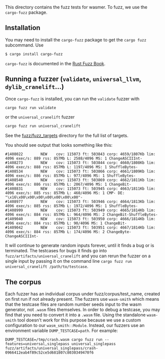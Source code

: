This directory contains the fuzz tests for wasmer. To fuzz, we use the
`cargo-fuzz` package.

## Installation

You may need to install the `cargo-fuzz` package to get the `cargo
fuzz` subcommand. Use

```sh
$ cargo install cargo-fuzz
```

`cargo-fuzz` is documented in the [Rust Fuzz
Book](https://rust-fuzz.github.io/book/cargo-fuzz.html).

## Running a fuzzer (`validate`, `universal_llvm`, `dylib_cranelift`…)

Once `cargo-fuzz` is installed, you can run the `validate` fuzzer with
```sh
cargo fuzz run validate
```
or the `universal_cranelift` fuzzer
```sh
cargo fuzz run universal_cranelift
```
See the [fuzz/fuzz_targets](https://github.com/wasmerio/wasmer/tree/fuzz/fuzz_targets/) directory for the full list of targets.

You should see output that looks something like this:

```
#1408022        NEW    cov: 115073 ft: 503843 corp: 4659/1807Kb lim: 4096 exec/s: 889 rss: 857Mb L: 2588/4096 MS: 1 ChangeASCIIInt-
#1408273        NEW    cov: 115073 ft: 503844 corp: 4660/1808Kb lim: 4096 exec/s: 888 rss: 857Mb L: 1197/4096 MS: 1 ShuffleBytes-
#1408534        NEW    cov: 115073 ft: 503866 corp: 4661/1809Kb lim: 4096 exec/s: 886 rss: 857Mb L: 977/4096 MS: 1 ShuffleBytes-
#1408540        NEW    cov: 115073 ft: 503869 corp: 4662/1811Kb lim: 4096 exec/s: 886 rss: 857Mb L: 2067/4096 MS: 1 ChangeBit-
#1408831        NEW    cov: 115073 ft: 503945 corp: 4663/1811Kb lim: 4096 exec/s: 885 rss: 857Mb L: 460/4096 MS: 1 CMP- DE: "\x16\x00\x00\x00\x00\x00\x00\x00"-
#1408977        NEW    cov: 115073 ft: 503946 corp: 4664/1813Kb lim: 4096 exec/s: 885 rss: 857Mb L: 1972/4096 MS: 1 ShuffleBytes-
#1408999        NEW    cov: 115073 ft: 503949 corp: 4665/1814Kb lim: 4096 exec/s: 884 rss: 857Mb L: 964/4096 MS: 2 ChangeBit-ShuffleBytes-
#1409040        NEW    cov: 115073 ft: 503950 corp: 4666/1814Kb lim: 4096 exec/s: 884 rss: 857Mb L: 90/4096 MS: 1 ChangeBit-
#1409042        NEW    cov: 115073 ft: 503951 corp: 4667/1814Kb lim: 4096 exec/s: 884 rss: 857Mb L: 174/4096 MS: 2 ChangeByte-ChangeASCIIInt-
```

It will continue to generate random inputs forever, until it finds a
bug or is terminated. The testcases for bugs it finds go into
`fuzz/artifacts/universal_cranelift` and you can rerun the fuzzer on a
single input by passing it on the command line `cargo fuzz run
universal_cranelift /path/to/testcase`.

## The corpus

Each fuzzer has an individual corpus under fuzz/corpus/test_name,
created on first run if not already present. The fuzzers use
`wasm-smith` which means that the testcase files are random number
seeds input to the wasm generator, not `.wasm` files themselves. In
order to debug a testcase, you may find that you need to convert it
into a `.wasm` file. Using the standalone `wasm-smith` tool doesn't
work for this purpose because we use a custom configuration to our
`wasm_smith::Module`. Instead, our fuzzers use an environment variable
`DUMP_TESTCASE=path`. For example:

```
DUMP_TESTCASE=/tmp/crash.wasm cargo fuzz run --features=universal,singlepass universal_singlepass fuzz/artifacts/universal_singlepass/crash-0966412eab4f89c52ce5d681807c8030349470f6
```
